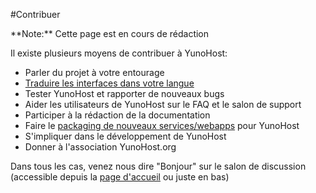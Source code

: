 #Contribuer

<div class="alert alert-danger">**Note:** Cette page est en cours de rédaction</div>

Il existe plusieurs moyens de contribuer à YunoHost:

* Parler du projet à votre entourage
* [Traduire les interfaces dans votre langue](https://www.transifex.com/organization/yunohost/) 
* Tester YunoHost et rapporter de nouveaux bugs
* Aider les utilisateurs de YunoHost sur le FAQ et le salon de support
* Participer à la rédaction de la documentation
* Faire le [packaging de nouveaux services/webapps](/packaging_apps_fr) pour YunoHost
* S'impliquer dans le développement de YunoHost
* Donner à l'association YunoHost.org

Dans tous les cas, venez nous dire "Bonjour" sur le salon de discussion (accessible depuis la [page d'accueil](/index_fr) ou juste en bas)
